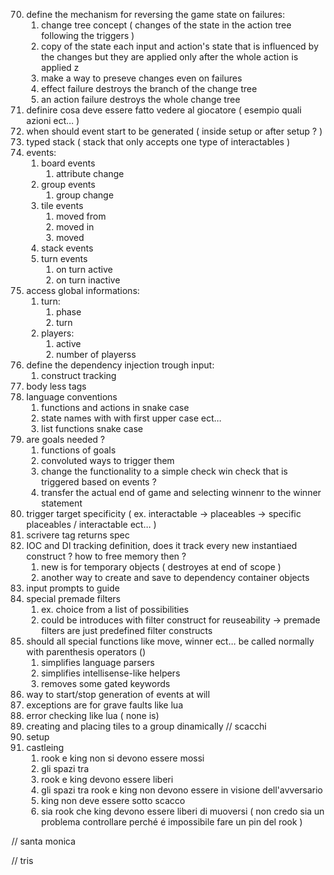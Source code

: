 70. define the mechanism for reversing the game state on failures:
    1.  change tree concept ( changes of the state in the action tree following the triggers )
    2.  copy of the state each input and action's state that is influenced by the changes but they are applied only after the whole action is applied z
    3.  make a way to preseve changes even on failures 
    4.  effect failure destroys the branch of the change tree
    5.  an action failure destroys the whole change tree 
71. definire cosa deve essere fatto vedere al giocatore ( esempio quali azioni ect... )
73. when should event start to be generated ( inside setup or after setup ? )
74. typed stack ( stack that only accepts one type of interactables ) 
76. events:
    1.  board events
        1. attribute change
    2.  group events
        1.  group change
    3.  tile events
        1.  moved from
        2.  moved in
        3.  moved
    4.  stack events
    5.  turn events
        1.  on turn active
        2.  on turn inactive
77. access global informations:
    1.  turn:
        1.  phase
        2.  turn
    2.  players:
        1.  active
        2.  number of playerss
78. define the dependency injection trough input:
    1.  construct tracking
79. body less tags
80. language conventions 
    1.  functions and actions in snake case
    2.  state names with with first upper case ect...
    3.  list functions snake case
81. are goals needed  ? 
    1.  functions of goals
    2.  convoluted ways to trigger them
    3.  change the functionality to a simple check win check that is triggered based on events ?
    4.  transfer the actual end of game and selecting winnenr to the winner statement
82. trigger target specificity ( ex. interactable -> placeables -> specific placeables / interactable ect... )
84. scrivere tag returns spec
85. IOC and DI tracking definition, does it track every new instantiaed construct ? how to free memory then ?
    1.  new is for temporary objects ( destroyes at end of scope )
    2.  another way to create and save to dependency container objects 
86. input prompts to guide 
87. special premade filters 
    1.  ex. choice from a list of possibilities
    2.  could be introduces with filter construct for reuseability -> premade filters are just predefined filter constructs 
88. should all special functions like move, winner ect... be called normally with parenthesis operators ()
    1.  simplifies language parsers
    2.  simplifies intellisense-like helpers
    3.  removes some gated keywords  
89. way to start/stop generation of events at will 
90. exceptions are for grave faults like lua
91. error checking like lua ( none is)
92. creating and placing tiles to a group dinamically
// scacchi
1. setup
2. castleing
   1. rook e king non si devono essere mossi
   2. gli spazi tra 
   3. rook e king devono essere liberi
   4. gli spazi tra rook e king non devono essere in visione dell'avversario
   5. king non deve essere sotto scacco
   6. sia rook che king devono essere liberi di muoversi ( non credo sia un problema  controllare perché é impossibile fare un pin del rook )

// santa monica 

// tris
